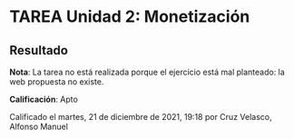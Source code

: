# TAREA Unidad 2: Monetización

## Resultado

**Nota**: La tarea no está realizada porque el ejercicio está mal planteado: la web propuesta no existe.

**Calificación**: Apto

Calificado el martes, 21 de diciembre de 2021, 19:18 por Cruz Velasco, Alfonso Manuel